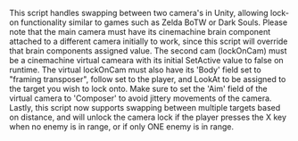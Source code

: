 This script handles swapping between two camera's in Unity, allowing lock-on functionality similar to games such as Zelda BoTW or Dark Souls. Please note that the main camera must have its cinemachine brain component attached to a different camera initially to work, since this script will override that brain components assigned value. The second cam (lockOnCam) must be a cinemachine virtual cameara with its initial SetActive value to false on runtime. The virtual lockOnCam must also have its 'Body' field set to "framing transposer", follow set to the player, and LookAt to be assigned to the target you wish to lock onto. Make sure to set the 'Aim' field of the virtual camera to 'Composer' to avoid jittery movements of the camera. Lastly, this script now supports swapping between multiple targets based on distance, and will unlock the camera lock if the player presses the X key when no enemy is in range, or if only ONE enemy is in range.
